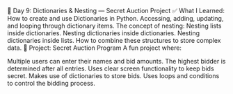 📝 Day 9: Dictionaries & Nesting — Secret Auction Project
✅ What I Learned:
How to create and use Dictionaries in Python.
Accessing, adding, updating, and looping through dictionary items.
The concept of nesting:
Nesting lists inside dictionaries.
Nesting dictionaries inside dictionaries.
Nesting dictionaries inside lists.
How to combine these structures to store complex data.
🎯 Project: Secret Auction Program
A fun project where:

Multiple users can enter their names and bid amounts.
The highest bidder is determined after all entries.
Uses clear screen functionality to keep bids secret.
Makes use of dictionaries to store bids.
Uses loops and conditions to control the bidding process.
